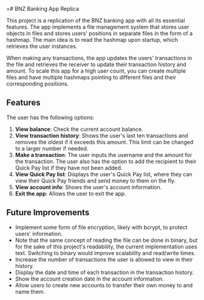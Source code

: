 =# BNZ Banking App Replica

This project is a replication of the BNZ banking app with all its essential features. The app implements a file management system that stores user objects in files and stores users' positions in separate files in the form of a hashmap. The main idea is to read the hashmap upon startup, which retrieves the user instances.

When making any transactions, the app updates the users' transactions in the file and retrieves the receiver to update their transaction history and amount. To scale this app for a high user count, you can create multiple files and have multiple hashmaps pointing to different files and their corresponding positions.

## Features

The user has the following options:

1. **View balance**: Check the current account balance.
2. **View transaction history**: Shows the user's last ten transactions and removes the oldest if it exceeds this amount. This limit can be changed to a larger number if needed.
3. **Make a transaction**: The user inputs the username and the amount for the transaction. The user also has the option to add the recipient to their Quick Pay list if they have not been added.
4. **View Quick Pay list**: Displays the user's Quick Pay list, where they can view their Quick Pay friends and send money to them on the fly.
5. **View account info**: Shows the user's account information.
6. **Exit the app**: Allows the user to exit the app.

## Future Improvements

- Implement some form of file encryption, likely with bcrypt, to protect users' information.
- Note that the same concept of reading the file can be done in binary, but for the sake of this project's readability, the current implementation uses text. Switching to binary would improve scalability and read/write times.
- Increase the number of transactions the user is allowed to view in their history.
- Display the date and time of each transaction in the transaction history.
- Show the account creation date in the account information.
- Allow users to create new accounts to transfer their own money to and name them.

